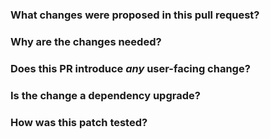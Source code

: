<!--
Thanks for sending a pull request!  Here are some tips for you:
  1. If this is your first time, please read our contributor guidelines: https://cwiki.apache.org/confluence/display/Hive/HowToContribute
  2. Ensure that you have created an issue on the Hive project JIRA: https://issues.apache.org/jira/projects/HIVE/summary
  3. Ensure you have added or run the appropriate tests for your PR: 
  4. If the PR is unfinished, add '[WIP]' in your PR title, e.g., '[WIP]HIVE-XXXXX:  Your PR title ...'.
  5. Be sure to keep the PR description updated to reflect all changes.
  6. Please write your PR title to summarize what this PR proposes.
  7. If possible, provide a concise example to reproduce the issue for a faster review.

-->

### What changes were proposed in this pull request?
<!--
Please clarify what changes you are proposing. The purpose of this section is to outline the changes and how this PR fixes the issue. 
If possible, please consider writing useful notes for better and faster reviews in your PR. See the examples below.
  1. If you refactor some codes with changing classes, showing the class hierarchy will help reviewers.
  2. If you fix some SQL features, you can provide some references of other DBMSes.
  3. If there is design documentation, please add the link.
  4. If there is a discussion in the mailing list, please add the link.
-->


### Why are the changes needed?
<!--
Please clarify why the changes are needed. For instance,
  1. If you propose a new API, clarify the use case for a new API.
  2. If you fix a bug, you can clarify why it is a bug.
-->


### Does this PR introduce _any_ user-facing change?
<!--
Note that it means *any* user-facing change including all aspects such as the documentation fix.
If yes, please clarify the previous behavior and the change this PR proposes - provide the console output, description, screenshot and/or a reproducable example to show the behavior difference if possible.
If possible, please also clarify if this is a user-facing change compared to the released Hive versions or within the unreleased branches such as master.
If no, write 'No'.
-->

### Is the change a dependency upgrade?
<!--
If yes, please attach a file with output from mvn dependency:tree to validate a complete upgrade of dependency.
If no, write 'No'.
-->


### How was this patch tested?
<!--
If tests were added, say they were added here. Please make sure to add some test cases that check the changes thoroughly including negative and positive cases if possible.
If it was tested in a way different from regular unit tests, please clarify how you tested step by step, ideally copy and paste-able, so that other reviewers can test and check, and descendants can verify in the future.
If tests were not added, please describe why they were not added and/or why it was difficult to add.
-->
